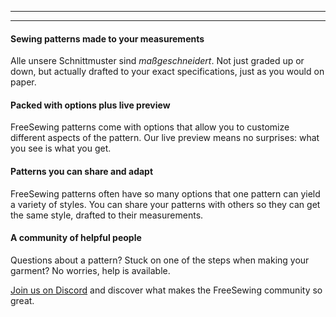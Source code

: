 - - -
- - -

#### Sewing patterns made to your measurements

Alle unsere Schnittmuster sind *maßgeschneidert*. Not just graded up or down, but actually drafted to your exact specifications, just as you would on paper.

#### Packed with options plus live preview

FreeSewing patterns come with options that allow you to customize different aspects of the pattern. Our live preview means no surprises: what you see is what you get.

#### Patterns you can share and adapt

FreeSewing patterns often have so many options that one pattern can yield a variety of styles. You can share your patterns with others so they can get the same style, drafted to their measurements.

#### A community of helpful people

Questions about a pattern? Stuck on one of the steps when making your garment? No worries, help is available.

[Join us on Discord](https://discord.freesewing.org/) and discover what makes the FreeSewing community so great.

